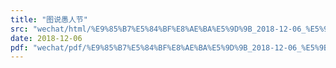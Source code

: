 ```yaml
---
title: "图说愚人节"
src: "wechat/html/%E9%85%B7%E5%84%BF%E8%AE%BA%E5%9D%9B_2018-12-06_%E5%9B%BE%E8%AF%B4%E6%84%9A%E4%BA%BA%E8%8A%82.html"
date: 2018-12-06
pdf: "wechat/pdf/%E9%85%B7%E5%84%BF%E8%AE%BA%E5%9D%9B_2018-12-06_%E5%9B%BE%E8%AF%B4%E6%84%9A%E4%BA%BA%E8%8A%82.pdf"
---
```

